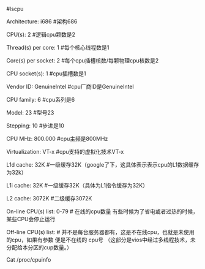 \#lscpu

Architecture:          i686                            #架构686

CPU(s):                2                                   #逻辑cpu颗数是2

Thread(s) per core:    1                           #每个核心线程数是1                 

Core(s) per socket:    2                           #每个cpu插槽核数/每颗物理cpu核数是2

CPU socket(s):         1                            #cpu插槽数是1

Vendor ID:             GenuineIntel           #cpu厂商ID是GenuineIntel

CPU family:            6                              #cpu系列是6

Model:                 23                                #型号23

Stepping:              10                              #步进是10

CPU MHz:               800.000                 #cpu主频是800MHz

Virtualization:        VT-x                         #cpu支持的虚拟化技术VT-x

L1d cache:             32K                         #一级缓存32K（google了下，这具体表示表示cpu的L1数据缓存为32k）

L1i cache:             32K                          #一级缓存32K（具体为L1指令缓存为32K）

L2 cache:              3072K                      #二级缓存3072K



On-line CPU(s) list:   0-79           # 在线的cpu数量 有些时候为了省电或者过热的时候，某些CPU会停止运行

Off-line CPU(s) list:                     # 并不是每台服务器都有，这是不在线cpu，也就是未使用的cpu，如果有参数 便是不在线的 cpu号 （这部分是vios中经过多线程技术，未分配给本分区的cup数量。）



 

Cat  /proc/cpuinfo